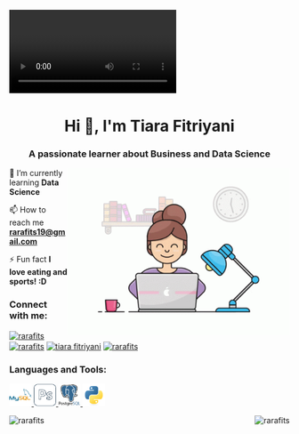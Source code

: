 ![MASTERHEAD](Welcome!.mov)

<h1 align="center">Hi 👋, I'm Tiara Fitriyani</h1>
<h3 align="center">A passionate learner about Business and Data Science</h3>

<img src="programming.gif" align="right" width="400px"/>

🌱 I’m currently learning **Data Science**

📫 How to reach me **rarafits19@gmail.com**

⚡ Fun fact **I love eating and sports! :D**

<h3 align="left">Connect with me:</h3>
<p align="left">
<a href="https://twitter.com/rarafits" target="blank"><img align="center" src="https://raw.githubusercontent.com/rahuldkjain/github-profile-readme-generator/master/src/images/icons/Social/twitter.svg" alt="rarafits" height="30" width="40" /></a>
<a href="https://linkedin.com/in/rarafits" target="blank"><img align="center" src="https://raw.githubusercontent.com/rahuldkjain/github-profile-readme-generator/master/src/images/icons/Social/linked-in-alt.svg" alt="rarafits" height="30" width="40" /></a>
<a href="https://fb.com/tiara fitriyani" target="blank"><img align="center" src="https://raw.githubusercontent.com/rahuldkjain/github-profile-readme-generator/master/src/images/icons/Social/facebook.svg" alt="tiara fitriyani" height="30" width="40" /></a>
<a href="https://instagram.com/rarafits" target="blank"><img align="center" src="https://raw.githubusercontent.com/rahuldkjain/github-profile-readme-generator/master/src/images/icons/Social/instagram.svg" alt="rarafits" height="30" width="40" /></a>
</p>


<h3 align="left">Languages and Tools:</h3>
<p align="left"> <a href="https://www.mysql.com/" target="_blank" rel="noreferrer"> <img src="https://raw.githubusercontent.com/devicons/devicon/master/icons/mysql/mysql-original-wordmark.svg" alt="mysql" width="40" height="40"/> </a> <a href="https://www.photoshop.com/en" target="_blank" rel="noreferrer"> <img src="https://raw.githubusercontent.com/devicons/devicon/master/icons/photoshop/photoshop-line.svg" alt="photoshop" width="40" height="40"/> </a> <a href="https://www.postgresql.org" target="_blank" rel="noreferrer"> <img src="https://raw.githubusercontent.com/devicons/devicon/master/icons/postgresql/postgresql-original-wordmark.svg" alt="postgresql" width="40" height="40"/> </a> <a href="https://www.python.org" target="_blank" rel="noreferrer"> <img src="https://raw.githubusercontent.com/devicons/devicon/master/icons/python/python-original.svg" alt="python" width="40" height="40"/> </a> </p>

<p><img align="left" src="https://github-readme-stats.vercel.app/api/top-langs?username=rarafits&show_icons=true&locale=en&layout=compact" alt="rarafits" /></p>

<p>&nbsp;<img align="right" src="https://github-readme-stats.vercel.app/api?username=rarafits&show_icons=true&locale=en" alt="rarafits" /></p>

